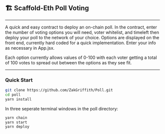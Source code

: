 ## 🏗 Scaffold-Eth Poll Voting

---

A quick and easy contract to deploy an on-chain poll.  In the contract, enter the number of voting options you will need, voter whitelist, and timeleft then deploy your poll to the network of your choice.
Options are displayed on the front end, currently hard coded for a quick implementation.  Enter your info as necessary in App.jsx.

Each option currently allows values of 0-100 with each voter getting a total of 100 votes to spread out between the options as they see fit.

---


### Quick Start

```bash
git clone https://github.com/ZakGriffith/Poll.git 
cd poll
yarn install
```

In three seperate terminal windows in the poll directory:

```bash
yarn chain
yarn start
yarn deploy
```

